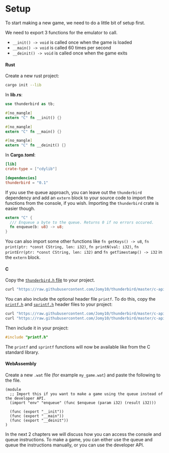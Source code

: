 # Setup

To start making a new game, we need to do a little bit of setup first.

We need to export 3 functions for the emulator to call.

- `__init() -> void` is called once when the game is loaded
- `__main() -> void` is called 60 times per second
- `__deinit() -> void` is called once when the game exits


<!-- tabs:start -->

#### **Rust**

Create a new rust project:

```sh
cargo init --lib
```

In **lib.rs**:

```rust
use thunderbird as tb;

#[no_mangle]
extern "C" fn __init() {}

#[no_mangle]
extern "C" fn __main() {}

#[no_mangle]
extern "C" fn __deinit() {}
```

In **Cargo.toml**:

```toml
[lib]
crate-type = ["cdylib"]

[dependencies]
thunderbird = "0.1"
```

If you use the queue approach, you can leave out the `thunderbird` dependency
and add an `extern` block to your source code to import the functions from the
console, if you wish. Importing the `thunderbird` crate is easier though.

```rust
extern "C" {
  /// Enqueue a byte to the queue. Returns 0 if no errors occured.
  fn enqueue(b: u8) -> u8;
}  
```

You can also import some other functions like `fn getKeys() -> u8`, `fn print(ptr: *const CString, len: i32)`,
`fn printN(val: i32)`, `fn printErr(ptr: *const CString, len: i32)` and `fn getTimestamp() -> i32`
in the `extern` block.

#### **C**

Copy the [`thunderbird.h` file](https://raw.githubusercontent.com/Jomy10/thunderbird/master/c-api/thunderbird.h) to your project.

```c
curl "https://raw.githubusercontent.com/Jomy10/thunderbird/master/c-api/thunderbird.h" > thunderbird.h
```

You can also include the optional header file `printf`.
To do this, copy the [`printf.h`](https://raw.githubusercontent.com/Jomy10/thunderbird/master/c-api/printf.h)
and [`sprintf.h`](https://raw.githubusercontent.com/Jomy10/thunderbird/master/c-api/sprintf.h) header files to your project:

```c
curl "https://raw.githubusercontent.com/Jomy10/thunderbird/master/c-api/printf.h" > printf.h
curl "https://raw.githubusercontent.com/Jomy10/thunderbird/master/c-api/sprintf.h" > sprintf.h
```

Then include it in your project:
```c
#include "printf.h"
```

The `printf` and `sprintf` functions will now be available like from the C standard library.

#### **WebAssembly**

Create a new `.wat` file (for example `my_game.wat`) and paste the following to
the file.

```wasm
(module
  ;; Import this if you want to make a game using the queue instead of the developer API.
  (import "env" "enqueue" (func $enqueue (param i32) (result i32)))
  
  (func (export "__init"))
  (func (export "__main"))
  (func (export "__deinit"))
)
```

<!-- tabs:end -->

In the next 2 chapters we will discuss how you can access the console and queue instructions.
To make a game, you can either use the queue and queue the instructions manually, or you can use
the developer API.
